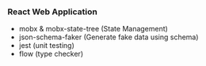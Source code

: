 ### React Web Application

* mobx & mobx-state-tree (State Management)
* json-schema-faker (Generate fake data using schema)
* jest (unit testing)
* flow (type checker)

